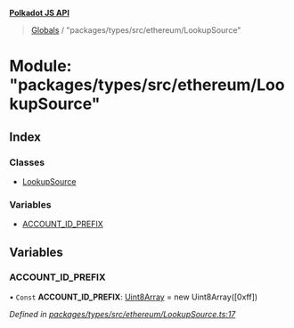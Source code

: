 **[Polkadot JS API](../README.md)**

> [Globals](../globals.md) / "packages/types/src/ethereum/LookupSource"

# Module: "packages/types/src/ethereum/LookupSource"

## Index

### Classes

* [LookupSource](../classes/_packages_types_src_ethereum_lookupsource_.lookupsource.md)

### Variables

* [ACCOUNT\_ID\_PREFIX](_packages_types_src_ethereum_lookupsource_.md#account_id_prefix)

## Variables

### ACCOUNT\_ID\_PREFIX

• `Const` **ACCOUNT\_ID\_PREFIX**: [Uint8Array](../classes/_packages_types_src_codec_raw_.raw.md#uint8array) = new Uint8Array([0xff])

*Defined in [packages/types/src/ethereum/LookupSource.ts:17](https://github.com/polkadot-js/api/blob/d3703c072/packages/types/src/ethereum/LookupSource.ts#L17)*
